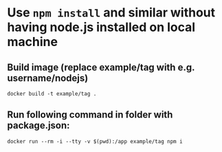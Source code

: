 # Use ```npm install``` and similar without having node.js installed on local machine

## Build image (replace example/tag with e.g. username/nodejs)
```docker build -t example/tag .```

## Run following command in folder with package.json:
```docker run --rm -i --tty -v $(pwd):/app example/tag npm i```
